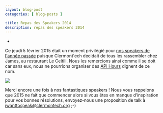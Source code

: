 ```yaml
---
layout: blog-post
categories: [ blog-posts ]

title: Repas des Speakers 2014
description: repas des speakers 2014
---
```

-

Ce jeudi 5 février 2015 était un moment privilégié pour [nos speakers de
l'année passée](/talks/) puisque Clermont'ech decidait de tous les rassembler
chez James, au restaurant Le Celtill. Nous les remercions ainsi comme il se
doit car sans eux, nous ne pourrions organiser des [API Hours](/api-hours/)
dignent de ce nom.

<p class="centered-img">
    <img src="/images/blog-posts/speaker-2014-dinner.jpg">
</p>

Merci encore une fois à nos fantastiques speakers ! Nous vous rappelons que
2015 ne fait que commencer alors si vous êtes en manque d'inspiration pour vos
bonnes résolutions, envoyez-nous une proposition de talk à
[iwanttospeak@clermontech.org](mailto:iwanttospeak@clermontech.org) ;-)
